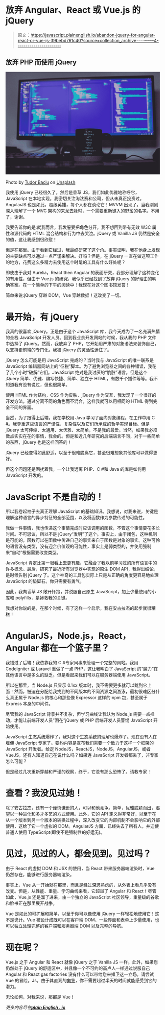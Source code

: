 # 放弃 Angular、React 或 Vue.js 的 jQuery

> 原文：<https://javascript.plainenglish.io/abandon-jquery-for-angular-react-or-vue-js-39bebd761c40?source=collection_archive---------4----------------------->

## 放弃 PHP 而使用 jQuery

![](img/77adabcf1a1090a5a4ef685ae3513bb8.png)

Photo by [Tudor Baciu](https://unsplash.com/@baciutudor?utm_source=medium&utm_medium=referral) on [Unsplash](https://unsplash.com?utm_source=medium&utm_medium=referral)

我使用 jQuery 已经很久了。然后是香草 JS，我们如此优雅地称呼它，JavaScript 在本地实现。我密切关注淘汰赛和公司，但从未真正投资过。AngularJS 也是如此，超级英雄，每个人都在谈论它！MVVM 出现了。当我刚刚深入理解了一个 MVC 架构的来龙去脉时，一个需要重新键入的野蛮的名字。不用了，谢谢。

我要告诉你的是:就我而言，我发誓要把角色分开。我不想回到带有无效 W3C 属性和源代码的 HTML 混合结构和行为中去哭泣。jQuery 或 Vanilla JS 仍然是安全的值，这让我感到很欣慰！

但是在那里。由于看到它经过，我最终研究了这个角。事实证明，我在他身上发现的主要缺点可以通过一点严谨来解决。好吗？但是，在 jQuery 一直在做这项工作的地方，花费这么多精力去使用这个时髦的工具有什么好处呢？

即使由于我对 Aurelia，React then Angular 的表面研究，我部分理解了这种变化的有用性，但由于 Vue.js 的研究，我似乎已经找到了放弃 jQuery 的好理由的明确答案。在一个简单的下午的阅读中！我现在对这个图书馆发誓！

简单来说:jQuery 穿越 DOM，Vue 穿越数据！这改变了一切。

# **最开始，有 jQuery**

我真的很喜欢 jQuery。正是由于这个 JavaScript 库，我今天成为了一名充满热情的全栈 JavaScript 开发人员。回到我业余开发网站的时候，我从我的 PHP 文件中选择了 jQuery。然而，我放弃了 PHP，它开始用严肃的对象语法来装饰自己，以支持更前端的专门化。我被 jQuery 的灵活性迷住了。

jQuery 怎么可能是用 JavaScript 完成的？当时我与 JavaScript 的唯一联系是 JavaScript 编辑器网站上的“征税”脚本。为了避免浏览器之间的各种错误，我花了几个小时“破解”它们。JavaScript 绝对是我讨厌的“肮脏”语言。但是这个 jQuery 简单、优雅、编写快捷、简单、独立于 HTML，有数千个插件等等。我不知道我有没有说过，但也很简单。

使用 HTML 作为结构，CSS 作为皮肤，jQuery 作为交互，我发现了一个很好的开发方法，通过分离不同的角色而不混合，这样我就可以用相同的 HTML 得到完全不同的界面。

当然，为了跟得上后端，我在学校用 Java 学习了面向对象编程，在工作中用 C #。我尊重这些语言的严谨性、复杂性以及它们所承载的哲学实现目标。但是 jQuery 太可伸缩、太通用、太优雅、太简单，不是我的最爱。当然，如果我必须做点实实在在的事情，我会的。但是和近几年研究的后端语言不同，对于一些简单的东西，jQuery 也是这样回答的！

jQuery 已经变得如此舒适，以至于很难脱离它，甚至很难想象其他库可以做得更好。

但这个问题还是困扰着我。一个让我远离 PHP、C #和 Java 的库是如何用 JavaScript 开发的。

# **JavaScript 不是自动的！**

所以我卷起袖子去真正理解 JavaScript 的基础知识。我想说，对我来说，关键是理解这种语言的异步特征的全部范围，以及将函数作为参数传递的可能性。

我做一件事情，我也传递这个事情完成时应该调用的函数，不管这个事情要花多长时间。不可思议，所以不是 jQuery“发明”了这个。事实上，由于闭包，这种机制是可能的，函数可以在函数中传递自己的事实来自于函数是对象的事实。这种可怜的语言没有类型，没有迎合价值观的可能性，事实上是弱类型的，并使用强制来“自动”根据需要改变类型。

JavaScript 肯定比第一眼看上去更有趣，它融合了我以前学习过的所有语言中的许多概念。最后，研究了最近所有浏览器中实现的原生 DOM API，我得出结论，是时候告别 jQuery 了。这个神奇的工具包实际上只是从正确的角度更容易地处理 JavaScript 的垫脚石。你只需要有勇气。

因此，我向香草 JS 敞开怀抱，并说服自己原生 JavaScript，加上少量使用的小库和 polyfills，是拯救我的关键。

我想对你说的是，在那个时候，有了这样一个启示，我在安古拉杰的起步就很糟糕！

# **AngularJS，Node.js，React，Angular 都在一个篮子里？**

我错过了后端！我依靠我的 C #专家同事来管理一个完整的网站。我用 CodeIgniter 或 Laravel 重做了一点 PHP，这让我明白了 JavaScript 的“魔力”在其他语言中是多么的缺乏。但是看起来我们可以在服务器端使用 JavaScript。

所以在那里，当 Node.js 只显示 0.1xx 版本时，我不需要更多就可以跳到它上面！然而，被迫在分配给我找到的不同版本的不同资源之间游泳，最初很难区分什么真正属于 Node.js 的核心和那些像 Expressor 这样的 npm 包，甚至属于 Express 本身的中间件。

尽管我的 JavaScript 背景并不复杂，但学习曲线让我认为 Node.js 需要一点推动，才能让前端开发人员“困在”jQuery 或 PHP 后端开发人员警惕 JavaScript 开始使用。

JavaScript 生态系统爆炸了，我对这个生态系统的理解也爆炸了。现在没有人在雇佣 JavaScript 专家了。要约内容是宣布我们需要一个致力于这样一个框架的 JavaScript 开发者。给定 NodeJS，ReactJS，NodeJS，AngularJS，或者 VueJS，还有人知道自己在说什么吗？如果连 JavaScript 开发者都丢了，非专家怎么可能？

但是经过几次重新穿越和严谨的观察，终于，它没有那么恐怖了。请教专家！

# **查看？我没见过她！**

除了安古拉杰，还有一个谨慎谦逊的人，可以和他竞争。简单，优雅脱颖而出，渴望以一种进化和多才多艺的方式使用。此外，它的 API 定义得非常好，以至于在从一个版本到另一个版本的转换过程中，深入改变它的内部机制不会影响它的外部使用，这给了它一个虚拟的 DOM。AngularJS 方面，已经失去了所有人，并迫使普通人使用 TypeScript(即使不是强制性的好运无)。

# **见过，见过的人，都会见到。见过吗？**

由于 React 的虚拟 DOM 和 JSX 的使用，当 React 带来服务器端渲染时，Vue 仍然存在，能够进行服务器端渲染。

事实上，Vue 从一开始就在那里，而且是经过深思熟虑的，从外表上看几乎没有改变。但是，从性能、重量、学习曲线来看，它超越了 Angular 和 React！尽管如此，Vue.js 还是溜了进来，由一个独立的 JavaScript 社区领导，重量级的谷歌和脸书正在那里展开战争。

Vue 是如此的可扩展和简单，以至于你可以像使用 jQuery 一样轻松地使用它！这不是诡计。Vue 被设计成既可以在客户端 DOM、一些界面和表单上少量使用，也可以独立处理完整的客户端和服务器端 DOM 以及完整的导航。

# **现在呢？**

Vue.js 之于 Angular 和 React 就像 jQuery 之于 Vanilla JS 一样。此外，如果您仍然处于 jQuery 的舒适区中，并且像一个不可约的高卢人一样通过说服自己 Angular 和 React gas factories 没有什么可以带给您来捍卫这一立场，请尝试 Vue 的冒险。Js。由于其直观的[向导](https://vuejs.org/v2/guide/)，你不需要超过半天的时间就能感受到它的潜力。

无论如何，对我来说，那都是 Vue！

*更多内容尽在*[***plain English . io***](http://plainenglish.io)